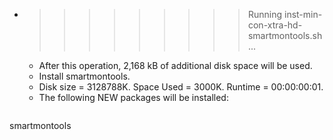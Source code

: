 * >>>>>>>>> Running inst-min-con-xtra-hd-smartmontools.sh ...
  * After this operation, 2,168 kB of additional disk space will be used.
  * Install smartmontools.
  * Disk size = 3128788K. Space Used = 3000K. Runtime = 00:00:00:01.
  * The following NEW packages will be installed:
  ```bash
smartmontools
  ```
